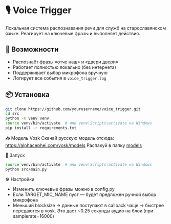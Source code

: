 # 🎙️ Voice Trigger

Локальная система распознавания речи для служб на старославянском языке. Реагирует на ключевые фразы и выполняет действия.

## 🚀 Возможности

- Распознаёт фразы «отче наш» и «двери двери»
- Работает полностью локально (без интернета)
- Поддерживает выбор микрофона вручную
- Логирует все события в `voice_trigger.log`

## 📦 Установка

```bash
git clone https://github.com/yourusername/voice_trigger.git
cd src
python -m venv venv
source venv/bin/activate  # или venv\Scripts\activate на Windows
pip install -r requirements.txt
```

📥 Модель Vosk
Скачай русскую модель отсюда: https://alphacephei.com/vosk/models
Распакуй в папку [models](/models)

🏁 Запуск
```bash
source venv/bin/activate  # или venv\Scripts\activate на Windows
python src/main.py
```

⚙️ Настройки
- Изменить ключевые фразы можно в config.py
- Если TARGET_MIC_NAME пуст — будет предложен ручной выбор микрофона
- Меньший blocksize → данные поступают в callback чаще → быстрее передаются в vosk. Это даст ~0.25 секунды аудио на блок (при samplerate=16000)


